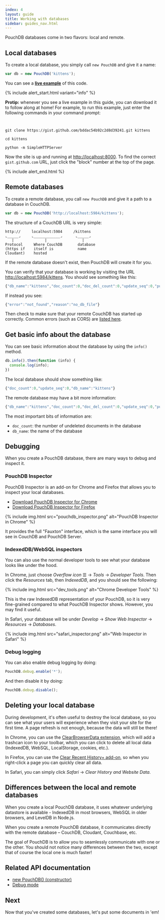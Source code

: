 ```yaml
---
index: 4
layout: guide
title: Working with databases
sidebar: guides_nav.html
---
```


PouchDB databases come in two flavors: local and remote.

Local databases
--------

To create a local database, you simply call `new PouchDB` and give it a name:

```js
var db = new PouchDB('kittens');
```

You can see a **[live example](http://bl.ocks.org/nolanlawson/bddac54b92c2d8d39241)** of this code.

{% include alert_start.html variant="info" %}

<strong>Protip:</strong> whenever you see a live example in this guide, you can download it to follow along at home! For example, to run this example, just enter the following commands in your command prompt:
<p/>
<code>
<br/>git clone https://gist.github.com/bddac54b92c2d8d39241.git kittens
<br/>cd kittens
<br/>python -m SimpleHTTPServer
</code>
<p/>
Now the site is up and running at <a href='http://localhost:8000'>http://localhost:8000</a>. To find the correct <code>gist.github.com</code> URL, just click the "block" number at the top of the page.

{% include alert_end.html %}

Remote databases
--------

To create a remote database, you call `new PouchDB` and give it a path to a database in CouchDB.

```js
var db = new PouchDB('http://localhost:5984/kittens');
```

The structure of a CouchDB URL is very simple:

```
http://     localhost:5984     /kittens
⌞_____⌟     ⌞____________⌟      ⌞_____⌟
   |              |                |
Protocol     Where CouchDB       database
(https if    itself is           name
Cloudant)    hosted

```

If the remote database doesn't exist, then PouchDB will create it for you.

You can verify that your database is working by visiting the URL  [http://localhost:5984/kittens](http://localhost:5984/kittens).  You should see something like this:

```js
{"db_name":"kittens","doc_count":0,"doc_del_count":0,"update_seq":0,"purge_seq":0,"compact_running":false,"disk_size":79,"data_size":0,"instance_start_time":"1410722558431975","disk_format_version":6,"committed_update_seq":0}
```

If instead you see:

```js
{"error":"not_found","reason":"no_db_file"}
```

Then check to make sure that your remote CouchDB has started up correctly. Common errors (such as CORS) are [listed here](/errors.html).

Get basic info about the database
---------

You can see basic information about the database by using the `info()` method.

```js
db.info().then(function (info) {
  console.log(info);
})
```

The local database should show something like:

```js
{"doc_count":0,"update_seq":0,"db_name":"kittens"}
```

The remote database may have a bit more information:

```js
{"db_name":"kittens","doc_count":0,"doc_del_count":0,"update_seq":0,"purge_seq":0,"compact_running":false,"disk_size":79,"data_size":0,"instance_start_time":"1410722558431975","disk_format_version":6,"committed_update_seq":0}
```

The most important bits of information are:

* `doc_count`: the number of undeleted documents in the database
* `db_name`: the name of the database

Debugging
---------

When you create a PouchDB database, there are many ways to debug and inspect it.

### PouchDB Inspector

PouchDB Inspector is an add-on for Chrome and Firefox that allows you to inspect your local databases.

* [Download PouchDB Inspector for Chrome](https://chrome.google.com/webstore/detail/pouchdb-inspector/hbhhpaojmpfimakffndmpmpndcmonkfa)
* [Download PouchDB Inspector for Firefox](https://addons.mozilla.org/en-US/firefox/addon/pouchdb-inspector/)

{% include img.html src="pouchdb_inspector.png" alt="PouchDB Inspector in Chrome" %}

It provides the full "Fauxton" interface, which is the same interface you will see in CouchDB and PouchDB Server.

### IndexedDB/WebSQL inspectors

You can also use the normal developer tools to see what your database looks like under the hood.

In Chrome, just choose *Overflow icon* &#9776; &#8594; *Tools* &#8594; *Developer Tools*. Then click the *Resources* tab, then *IndexedDB*, and you should see the following:

{% include img.html src="dev_tools.png" alt="Chrome Developer Tools" %}

This is the raw IndexedDB representation of your PouchDB, so it is very fine-grained compared to what PouchDB Inspector shows. However, you may find it useful.

In Safari, your database will be under *Develop* &#8594; *Show Web Inspector* &#8594; *Resources* &#8594; *Databases*.

{% include img.html src="safari_inspector.png" alt="Web Inspector in Safari" %}

### Debug logging

You can also enable debug logging by doing:

```js
PouchDB.debug.enable('*');
```

And then disable it by doing:

```js
PouchDB.debug.disable();
```


Deleting your local database
----------------

During development, it's often useful to destroy the local database, so you can see what your users will experience when they visit your site for the first time. A page refresh is not enough, because the data will still be there!

In Chrome, you can use the [ClearBrowserData extension](https://chrome.google.com/webstore/detail/clearbrowserdata/apehfighfmpoieeniallefdeibodgmmb), which will add a trashcan icon to your toolbar, which you can click to delete all local data (IndexedDB, WebSQL, LocalStorage, cookies, etc.).

In Firefox, you can use the [Clear Recent History+ add-on](https://addons.mozilla.org/en-US/firefox/addon/clear-recent-history/), so when you right-click a page you can quickly clear all data.

In Safari, you can simply click *Safari* &#8594; *Clear History and Website Data*.

Differences between the local and remote databases
-------

When you create a local PouchDB database, it uses whatever underlying datastore is available - IndexedDB in most browsers, WebSQL in older browsers, and LevelDB in Node.js.

When you create a remote PouchDB database, it communicates directly with the remote database &ndash; CouchDB, Cloudant, Couchbase, etc.

The goal of PouchDB is to allow you to seamlessly communicate with one or the other. You should not notice many differences between the two, except that of course the local one is much faster!

Related API documentation
--------

* [new PouchDB() (constructor)](/api.html#create_database)
* [Debug mode](/api.html#debug_mode)
 
Next
-------

Now that you've created some databases, let's put some documents in 'em!
